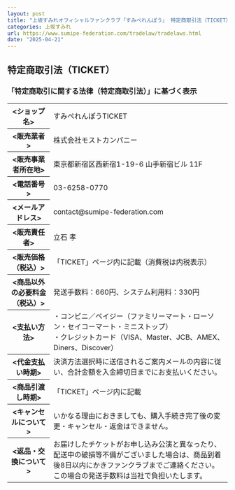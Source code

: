 ```yaml
---
layout: post
title: "上坂すみれオフィシャルファンクラブ「すみぺれんぽう」 特定商取引法（TICKET）"
categories: 上坂すみれ
url: https://www.sumipe-federation.com/tradelaw/tradelaws.html
date: "2025-04-21"
---
```


<div class="inner inner-p40 bg-default">
<div class="clear pt20">
<h2 class="txt-primary font30 ac mb40 pt10">特定商取引法（TICKET）</h2>
</div>
<h3 class="ac">「特定商取引に関する法律（特定商取引法）」に基づく表示</h3>
<table class="thhold thhold-w200">
<tbody><tr>
<th scope="row">&lt;ショップ名&gt;</th>
<td>すみぺれんぽうTICKET</td>
</tr>
<tr>
<th scope="row">&lt;販売業者&gt;</th>
<td>株式会社モストカンパニー</td>
</tr>
<tr>
<th scope="row">&lt;販売事業者所在地&gt;</th>
<td>東京都新宿区西新宿1-19-6 山手新宿ビル 11F</td>
</tr>
<tr>
<th scope="row">&lt;電話番号&gt;</th>
<td>03-6258-0770</td>
</tr>
<tr>
<th scope="row">&lt;メールアドレス&gt;</th>
<td>contact@sumipe-federation.com</td>
</tr>
<tr>
<th scope="row">&lt;販売責任者&gt;</th>
<td>立石 孝</td>
</tr>
<tr>
<th scope="row">&lt;販売価格（税込）&gt;</th>
<td>「TICKET」ページ内に記載（消費税は内税表示）</td>
</tr>
<tr>
<th scope="row">&lt;商品以外の必要料金（税込）&gt;</th>
<td>発送手数料：660円、システム利用料：330円</td>
</tr>
<tr>
<th scope="row">&lt;支払い方法&gt;</th>
<td>
・コンビニ／ペイジー（ファミリーマート・ローソン・セイコーマート・ミニストップ）<br>
・クレジットカード（VISA、Master、JCB、AMEX、Diners、Discover）</td>
</tr>
<tr>
<th scope="row">&lt;代金支払い時期&gt;</th>
<td>決済方法選択時に送信されるご案内メールの内容に従い、合計金額を入金締切日までにお支払いください。</td>
</tr>
<tr>
<th scope="row">&lt;商品引渡し時期&gt;</th>
<td>「TICKET」ページ内に記載</td>
</tr>
<tr>
<th scope="row">&lt;キャンセルについて&gt;</th>
<td>いかなる理由におきましても、購入手続き完了後の変更・キャンセル・返金はできません。</td>
</tr>
<tr>
<th scope="row">&lt;返品・交換について&gt;</th>
<td>お届けしたチケットがお申し込み公演と異なったり、配送中の破損等不備がございました場合は、商品到着後8日以内にかきファンクラブまでご連絡ください。<br>
この場合の発送手数料は当社で負担いたします。</td>
</tr>
</tbody></table>
<!-- <div class="ac inner">
<a href="javascript:window.open('about:blank','_self').close()" class="btn btn-primary">閉じる</a>
</div> -->
</div>